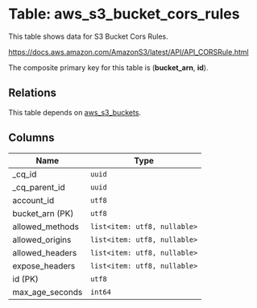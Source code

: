 # Table: aws_s3_bucket_cors_rules

This table shows data for S3 Bucket Cors Rules.

https://docs.aws.amazon.com/AmazonS3/latest/API/API_CORSRule.html

The composite primary key for this table is (**bucket_arn**, **id**).

## Relations

This table depends on [aws_s3_buckets](aws_s3_buckets.md).

## Columns

| Name          | Type          |
| ------------- | ------------- |
|_cq_id|`uuid`|
|_cq_parent_id|`uuid`|
|account_id|`utf8`|
|bucket_arn (PK)|`utf8`|
|allowed_methods|`list<item: utf8, nullable>`|
|allowed_origins|`list<item: utf8, nullable>`|
|allowed_headers|`list<item: utf8, nullable>`|
|expose_headers|`list<item: utf8, nullable>`|
|id (PK)|`utf8`|
|max_age_seconds|`int64`|